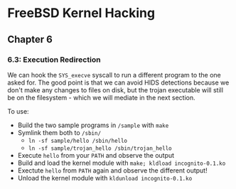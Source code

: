 # FreeBSD Kernel Hacking

## Chapter 6

### 6.3: Execution Redirection

We can hook the `SYS_execve` syscall to run a different program to the one asked for. The good point is that we can avoid HIDS detections because we don't make any changes to files on disk, but the trojan executable will still be on the filesystem - which we will mediate in the next section.

To use:
* Build the two sample programs in `/sample` with `make`
* Symlink them both to `/sbin/`
  * `ln -sf sample/hello /sbin/hello`
  * `ln -sf sample/trojan_hello /sbin/trojan_hello`
* Execute `hello` from your `PATH` and observe the output
* Build and load the kernel module with `make; kldload incognito-0.1.ko`
* Exectute `hello` from `PATH` again and observe the different output!
* Unload the kernel module with `kldunload incognito-0.1.ko`
